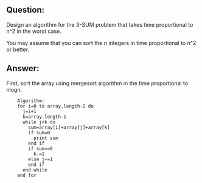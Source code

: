 ## Question: 

Design an algorithm for the 3-SUM problem that takes time proportional to n^2 in the worst case. 
          
You may assume that you can sort the n integers in time proportional to n^2 or better.
          
## Answer: 

First, sort the array using mergesort algorithm in the time proportional to nlogn. 
        
        Algorithm:
        for i=0 to array.length-2 do
          j=i+1
          k=array.length-1
          while j<k do
            sum=array[i]+array[j]+array[k]
            if sum=0 
              print sum
            end if
            if sum>=0
              k-=1
            else j+=1
            end if
          end while
        end for
